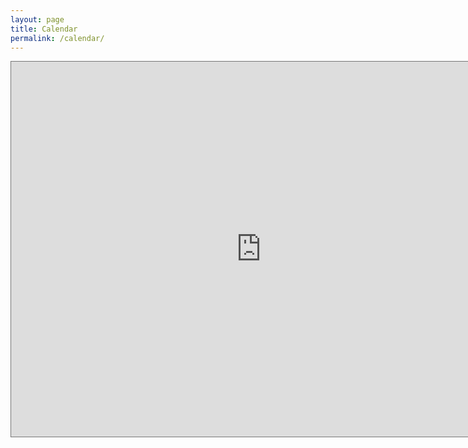 ```yaml
---
layout: page
title: Calendar
permalink: /calendar/
---
```

<!-- - **OH Queue:** [https://cmu.ohqueue.com/#/courses](https://cmu.ohqueue.com/#/courses) -->
<!-- - **OH Zoom:** []() -->
<!-- <iframe src="https://calendar.google.com/calendar/embed?src=c_hj9rdol08vtm3fiue3h48jnjoo%40group.calendar.google.com&ctz=America%2FNew_York&amp;mode=WEEK" style="border: 0" width="800" height="600" frameborder="0" scrolling="no"></iframe> -->

<iframe src="https://calendar.google.com/calendar/embed?height=600&wkst=1&bgcolor=%239E69AF&ctz=Asia%2FHong_Kong&showTitle=1&showTz=1&src=Zjk0MDM4YjNlZjE1N2NhMjg2NWQ4YjdhODUwOTU4N2EzMDMyZThjZTJiMTMyMGZiZWM1YWNkMzg4OGFlMzhhYkBncm91cC5jYWxlbmRhci5nb29nbGUuY29t&color=%23E67C73" style="border:solid 1px #777" width="800" height="600" frameborder="0" scrolling="no"></iframe>
